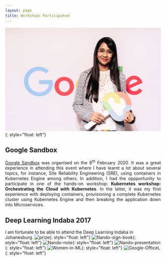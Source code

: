 ```yaml
---
layout: page
title: Workshops Participated
---
```

![Google1](/assets/img/Google1.png){: style="float: left"}

## Google Sandbox
<p align="justify"><a href="https://events.withgoogle.com/sandbox-manchester-united-kingdom/#content">Google Sandbox</a> was organised on the 8<sup>th</sup> February 2020. It was a great experience in attending this event where I have learnt a lot about several topics, for instance, Site Reliability Engineering (SRE), using containers in Kubernetes Engine among others. In addition, I had the oppportunity to participate in one of the hands-on workshop: <b>Kubernetes workshop: Orchestrating the Cloud with Kubernetes</b>. In the latter, it was my first experience with deploying containers, provisioning a complete Kubernetes cluster using Kubernetes Engine and then breaking the application down into Microservices.</p>

## Deep Learning Indaba 2017

I am fortunate to be able to attend the Deep Learning Indaba in Johanesburg. 
![prize](/assets/img/Prize-DL.png){: style="float: left"}
![Nando-sign-book](/assets/img/Nando-signingBook.png){: style="float: left"}
![Nando-note](/assets/img/Nando-Sign-book.png){: style="float: left"}
![Nando-presentation](/assets/img/Nando-Giving-Talks.png){: style="float: left"}
![Women-in-ML](/assets/img/Women-in-ML.png){: style="float: left"}
![Google-OfficeL](/assets/img/Google-Office-Joburg.png){: style="float: left"}









